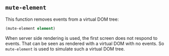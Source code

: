 
## `mute-element`

This function removes events from a virtual DOM tree:

```clojure
(mute-element element)
```

When server side rendering is used, the first screen does not respond to events.
That can be seen as rendered with a virtual DOM with no events.
So `mute-element` is used to simulate such a virtual DOM tree.
